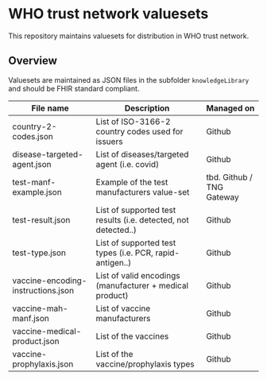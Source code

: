 #  WHO trust network valuesets

This repository maintains valuesets for distribution in WHO trust network.

## Overview

Valuesets are maintained as JSON files in the subfolder `knowledgeLibrary` and should be FHIR standard compliant.

| File name                          | Description                                                    | Managed on                |
|------------------------------------|----------------------------------------------------------------|---------------------------|
| country-2-codes.json               | List of ISO-3166-2 country codes used for issuers              | Github                    |
| disease-targeted-agent.json        | List of diseases/targeted agent (i.e. covid)                   | Github                    |
| test-manf-example.json             | Example of the test manufacturers value-set	                   | tbd. Github / TNG Gateway |
| test-result.json                   | List of supported test results (i.e. detected, not detected..) | Github                    |
| test-type.json                     | List of supported test types (i.e. PCR, rapid-antigen..)       | Github                    |
| vaccine-encoding-instructions.json | List of valid encodings (manufacturer + medical product)       | Github                    |
| vaccine-mah-manf.json              | List of vaccine manufacturers                                  | Github                    |
| vaccine-medical-product.json       | List of the vaccines                                           | Github                    |
| vaccine-prophylaxis.json           | List of the vaccine/prophylaxis types                          | Github                    |
